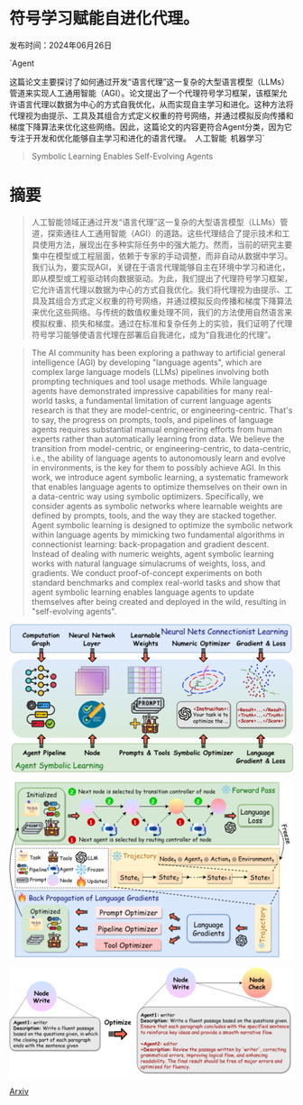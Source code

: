 # 符号学习赋能自进化代理。

发布时间：2024年06月26日

`Agent

这篇论文主要探讨了如何通过开发“语言代理”这一复杂的大型语言模型（LLMs）管道来实现人工通用智能（AGI）。论文提出了一个代理符号学习框架，该框架允许语言代理以数据为中心的方式自我优化，从而实现自主学习和进化。这种方法将代理视为由提示、工具及其组合方式定义权重的符号网络，并通过模拟反向传播和梯度下降算法来优化这些网络。因此，这篇论文的内容更符合Agent分类，因为它专注于开发和优化能够自主学习和进化的语言代理。` `人工智能` `机器学习`

> Symbolic Learning Enables Self-Evolving Agents

# 摘要

> 人工智能领域正通过开发“语言代理”这一复杂的大型语言模型（LLMs）管道，探索通往人工通用智能（AGI）的道路。这些代理结合了提示技术和工具使用方法，展现出在多种实际任务中的强大能力。然而，当前的研究主要集中在模型或工程层面，依赖于专家的手动调整，而非自动从数据中学习。我们认为，要实现AGI，关键在于语言代理能够自主在环境中学习和进化，即从模型或工程驱动转向数据驱动。为此，我们提出了代理符号学习框架，它允许语言代理以数据为中心的方式自我优化。我们将代理视为由提示、工具及其组合方式定义权重的符号网络，并通过模拟反向传播和梯度下降算法来优化这些网络。与传统的数值权重处理不同，我们的方法使用自然语言来模拟权重、损失和梯度。通过在标准和复杂任务上的实验，我们证明了代理符号学习能够使语言代理在部署后自我进化，成为“自我进化的代理”。

> The AI community has been exploring a pathway to artificial general intelligence (AGI) by developing "language agents", which are complex large language models (LLMs) pipelines involving both prompting techniques and tool usage methods. While language agents have demonstrated impressive capabilities for many real-world tasks, a fundamental limitation of current language agents research is that they are model-centric, or engineering-centric. That's to say, the progress on prompts, tools, and pipelines of language agents requires substantial manual engineering efforts from human experts rather than automatically learning from data. We believe the transition from model-centric, or engineering-centric, to data-centric, i.e., the ability of language agents to autonomously learn and evolve in environments, is the key for them to possibly achieve AGI.
  In this work, we introduce agent symbolic learning, a systematic framework that enables language agents to optimize themselves on their own in a data-centric way using symbolic optimizers. Specifically, we consider agents as symbolic networks where learnable weights are defined by prompts, tools, and the way they are stacked together. Agent symbolic learning is designed to optimize the symbolic network within language agents by mimicking two fundamental algorithms in connectionist learning: back-propagation and gradient descent. Instead of dealing with numeric weights, agent symbolic learning works with natural language simulacrums of weights, loss, and gradients. We conduct proof-of-concept experiments on both standard benchmarks and complex real-world tasks and show that agent symbolic learning enables language agents to update themselves after being created and deployed in the wild, resulting in "self-evolving agents".

![符号学习赋能自进化代理。](../../../paper_images/2406.18532/x1.png)

![符号学习赋能自进化代理。](../../../paper_images/2406.18532/x2.png)

![符号学习赋能自进化代理。](../../../paper_images/2406.18532/x3.png)

[Arxiv](https://arxiv.org/abs/2406.18532)